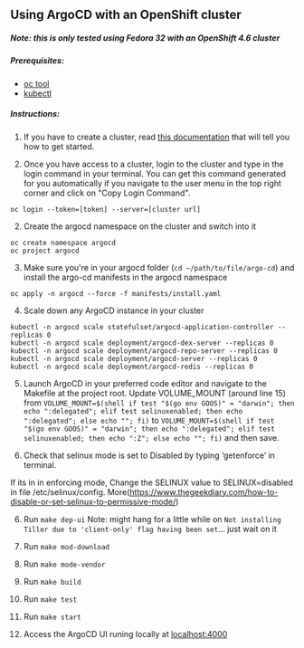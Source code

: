 ## Using ArgoCD with an OpenShift cluster
##### Note: this is only tested using Fedora 32 with an OpenShift 4.6 cluster

##### Prerequisites:
- [oc tool](https://docs.openshift.com/container-platform/4.2/cli_reference/openshift_cli/getting-started-cli.html)
- [kubectl](https://kubernetes.io/docs/tasks/tools/install-kubectl/)

##### Instructions: 
1. If you have to create a cluster, read [this documentation](https://docs.openshift.com/container-platform/4.5/welcome/index.html) that will tell you how to get started. 

1. Once you have access to a cluster, login to the cluster and type in the login command in your terminal. You can get this command generated for you automatically if you navigate to the user menu in the top right corner and click on "Copy Login Command".
```
oc login --token=[token] --server=[cluster url]
```

2. Create the argocd namespace on the cluster and switch into it
```
oc create namespace argocd
oc project argocd
```
3. Make sure you're in your argocd folder (`cd ~/path/to/file/argo-cd`) and install the argo-cd manifests in the argocd namespace
```
oc apply -n argocd --force -f manifests/install.yaml
```

4. Scale down any ArgoCD instance in your cluster
```
kubectl -n argocd scale statefulset/argocd-application-controller --replicas 0
kubectl -n argocd scale deployment/argocd-dex-server --replicas 0
kubectl -n argocd scale deployment/argocd-repo-server --replicas 0
kubectl -n argocd scale deployment/argocd-server --replicas 0
kubectl -n argocd scale deployment/argocd-redis --replicas 0
```

5.   Launch ArgoCD in your preferred code editor and navigate to the Makefile at the project root. Update VOLUME_MOUNT (around line 15) from 
`VOLUME_MOUNT=$(shell if test "$(go env GOOS)" = "darwin"; then echo ":delegated"; elif test selinuxenabled; then echo ":delegated"; else echo ""; fi)` to `VOLUME_MOUNT=$(shell if test "$(go env GOOS)" = "darwin"; then echo ":delegated"; elif test selinuxenabled; then echo ":Z"; else echo ""; fi)` and then save. 

6. Check that selinux mode is set to Disabled by typing ‘getenforce’ in terminal.

If its in  in enforcing mode, Change the SELINUX value to SELINUX=disabled in file /etc/selinux/config.
More(https://www.thegeekdiary.com/how-to-disable-or-set-selinux-to-permissive-mode/)

6. Run `make dep-ui`
	Note: might hang for a little while on `Not installing Tiller due to 'client-only' flag having been set`... just wait on it

7. Run `make mod-download`

8. Run `make mode-vendor`

9. Run `make build`

10. Run `make test`

11. Run `make start`

12. Access the ArgoCD UI runing locally at [localhost:4000](http://localhost:4000/)
